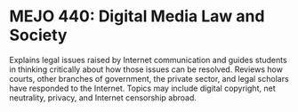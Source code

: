 # MEJO 440: Digital Media Law and Society

Explains legal issues raised by Internet communication and guides students in thinking critically about how those issues can be resolved. Reviews how courts, other branches of government, the private sector, and legal scholars have responded to the Internet. Topics may include digital copyright, net neutrality, privacy, and Internet censorship abroad.